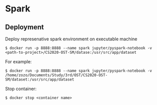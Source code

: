 # Spark 


## Deployment
Deploy represenative spark environment on executable machine

```
$ docker run -p 8888:8888 --name spark jupyter/pyspark-notebook -v <path-to-project>/CS2020-OST-SM/datase:/usr/src/app/dataset

```
For example:

```
$ docker run -p 8888:8888 --name spark jupyter/pyspark-notebook -v /home/zozo/Documents/Study/3rd/OST/CS2020-OST-SM/dataset:/usr/src/app/dataset

```

Stop container:

```
$ docker stop <container name>

```